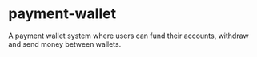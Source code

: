 # payment-wallet
A payment wallet system where users can fund their accounts, withdraw and send money between wallets.
